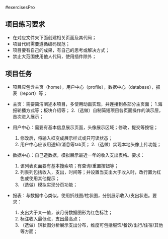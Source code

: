 #exercisesPro

## 项目练习要求
- 在对应文件夹下面创建相关页面及其代码；
- 项目代码需要遵循编码规范；
- 项目要有自己的成果，有自己的思考或解决方式；
- 禁止大范围使用他人代码，使用插件除外；

## 项目任务
- 项目应包含主页（home），用户中心（profile），数据中心（database），报表（report）等；
- 主页：需要简洁阐述本项目，多使用动画实现，并连接到各部分主页面；
	1.海报轮播方式等；板块介绍等；
	2.（选做）自制简短项目各页面操作的演示层，首次进入展示；
	
- 用户中心：需要有基本信息展示页面，头像展示区域；修改，提交等按钮；
	1. 修改后，将输入框变成展示样式或只可读状态；
	2. 用户中心应该用通知/消息等tab页；
	2.（选做）实现本地头像上传功能；

- 数据中心：自己造数据，模拟展示最近一年的收入支出表格。要求：
	1. 该列表页面要有基本搜索项；有查询/重置按钮等；
	2. 列表列包括收入，支出，时间等；并设置当支出大于收入时，改行置为红色或使用其他提示；
	3. （选做）模拟实现分页功能；

- 报表：与数据中心类似，使用折线图/柱状图，分别展示收入/支出状态。要求：
	1. 支出大于某一值，该月份数据图形为红色标注；
	2. 标注收入最低点，支出最高点；
	3. （选做）饼状图分析展示支出分布，维度可包括服饰/餐饮/出行/住宿/其他等方面；